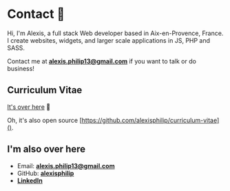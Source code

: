 
# Contact 👋

Hi, I'm Alexis, a full stack Web developer based in Aix-en-Provence, France. I create websites, widgets, and larger scale applications
in JS, PHP and SASS.

Contact me at **[alexis.philip13@gmail.com]()** if you want to talk or do business!

## Curriculum Vitae

[It's over here](https://www.alexisphilip.fr/static/files/curriculum-vitae.pdf) 📃

Oh, it's also open source [https://github.com/alexisphilip/curriculum-vitae](). 

## I'm also over here

- Email: **[alexis.philip13@gmail.com]()**
- GitHub: **[alexisphilip](https://github.com/alexisphilip)**
- **[LinkedIn](https://www.linkedin.com/in/alexis-philip-019955176)**
